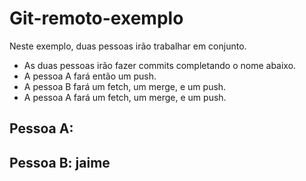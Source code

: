 ﻿# Git-remoto-exemplo

Neste exemplo, duas pessoas irão trabalhar em conjunto.

  - As duas pessoas irão fazer commits completando o nome abaixo.
  - A pessoa A fará então um push.
  - A pessoa B fará um fetch, um merge, e um push.
  - A pessoa A fará um fetch, um merge, e um push.

## Pessoa A: 
## Pessoa B: jaime
